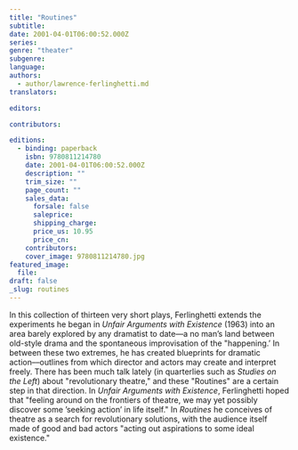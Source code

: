```yaml
---
title: "Routines"
subtitle:
date: 2001-04-01T06:00:52.000Z
series:
genre: "theater"
subgenre:
language:
authors:
  - author/lawrence-ferlinghetti.md
translators:

editors:

contributors:

editions:
  - binding: paperback
    isbn: 9780811214780
    date: 2001-04-01T06:00:52.000Z
    description: ""
    trim_size: ""
    page_count: ""
    sales_data:
      forsale: false
      saleprice:
      shipping_charge:
      price_us: 10.95
      price_cn:
    contributors:
    cover_image: 9780811214780.jpg
featured_image:
  file:
draft: false
_slug: routines
---
```


In this collection of thirteen very short plays, Ferlinghetti extends the experiments he began in _Unfair Arguments with Existence_ (1963) into an area barely explored by any dramatist to date––a no man’s land between old-style drama and the spontaneous improvisation of the "happening.’ In between these two extremes, he has created blueprints for dramatic action––outlines from which director and actors may create and interpret freely. There has been much talk lately (in quarterlies such as _Studies on the Left_) about "revolutionary theatre," and these "Routines" are a certain step in that direction. In _Unfair Arguments with Existence_, Ferlinghetti hoped that "feeling around on the frontiers of theatre, we may yet possibly discover some ’seeking action’ in life itself." In _Routines_ he conceives of theatre as a search for revolutionary solutions, with the audience itself made of good and bad actors "acting out aspirations to some ideal existence."
